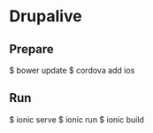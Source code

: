 # Drupalive

## Prepare
   $ bower update
   $ cordova add ios


## Run
   $ ionic serve
   $ ionic run
   $ ionic build


